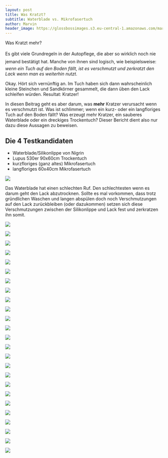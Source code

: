 ```yaml
---
layout: post
title: Was Kratzt?
subtitle: Waterblade vs. Mikrofasertuch
author: Marvin
header_image: https://glossbossimages.s3.eu-central-1.amazonaws.com/marvin/kratztest/DSC01116.jpg
---
```

Was Kratzt mehr?

<span style="line-height: 1.8em;">Es gibt viele Grundregeln in der Autopflege, die aber so wirklich noch nie jemand bestätigt hat. Manche von ihnen sind logisch, wie beispielsweise: </span>_wenn ein Tuch auf den Boden fällt, ist es verschmutzt und zerkratzt den Lack wenn man es weiterhin nutzt._

Okay. Hört sich vernünftig an. Im Tuch haben sich dann wahrscheinlich kleine Steinchen und Sandkörner gesammelt, die dann üben den Lack schleifen würden. Resultat: Kratzer!

In diesen Beitrag geht es aber darum, was **mehr** Kratzer verursacht wenn es verschmutzt ist. Was ist schlimmer; wenn ein kurz- oder ein langfloriges Tuch auf den Boden fällt? Was erzeugt mehr Kratzer, ein sauberes Waterblade oder ein dreckiges Trockentuch? Dieser Bericht dient also nur dazu diese Aussagen zu beweisen.

## Die 4 Testkandidaten
<div>

*   Waterblade/Silikonlippe von Nigrin
*   Lupus 530er 90x60cm Trockentuch
*   kurzfloriges (ganz altes) Mikrofasertuch
*   langfloriges 60x40cm Mikrofasertuch</div>![](https://glossbossimages.s3.eu-central-1.amazonaws.com/marvin/kratztest/DSC01116.jpg)

Das Waterblade hat einen schlechten Ruf. Den schlechtesten wenn es darum geht den Lack abzutrocknen. Sollte es mal vorkommen, dass trotz gründlichen Waschen und langen abspülen doch noch Verschmutzungen auf den Lack zurückbleiben (oder dazukommen) setzen sich diese Verschmutzungen zwischen der Silikonlippe und Lack fest und zerkratzen ihn somit.

![](https://glossbossimages.s3.eu-central-1.amazonaws.com/marvin/kratztest/DSC01112.jpg)

![](https://glossbossimages.s3.eu-central-1.amazonaws.com/marvin/kratztest/DSC01113.jpg)

![](https://glossbossimages.s3.eu-central-1.amazonaws.com/marvin/kratztest/DSC01114.jpg)

![](https://glossbossimages.s3.eu-central-1.amazonaws.com/marvin/kratztest/DSC01115.jpg)

![](https://glossbossimages.s3.eu-central-1.amazonaws.com/marvin/kratztest/DSC01118.jpg)

![](https://glossbossimages.s3.eu-central-1.amazonaws.com/marvin/kratztest/DSC01119.jpg)

![](https://glossbossimages.s3.eu-central-1.amazonaws.com/marvin/kratztest/DSC01120.jpg)

![](https://glossbossimages.s3.eu-central-1.amazonaws.com/marvin/kratztest/DSC01122.jpg)

![](https://glossbossimages.s3.eu-central-1.amazonaws.com/marvin/kratztest/DSC01123.jpg)

![](https://glossbossimages.s3.eu-central-1.amazonaws.com/marvin/kratztest/DSC01124.jpg)

![](https://glossbossimages.s3.eu-central-1.amazonaws.com/marvin/kratztest/DSC01125.jpg)

![](https://glossbossimages.s3.eu-central-1.amazonaws.com/marvin/kratztest/DSC01126.jpg)

![](https://glossbossimages.s3.eu-central-1.amazonaws.com/marvin/kratztest/DSC01127.jpg)

![](https://glossbossimages.s3.eu-central-1.amazonaws.com/marvin/kratztest/DSC01128.jpg)

![](https://glossbossimages.s3.eu-central-1.amazonaws.com/marvin/kratztest/DSC01129.jpg)

![](https://glossbossimages.s3.eu-central-1.amazonaws.com/marvin/kratztest/DSC01130.jpg)

![](https://glossbossimages.s3.eu-central-1.amazonaws.com/marvin/kratztest/DSC01131.jpg)

![](https://glossbossimages.s3.eu-central-1.amazonaws.com/marvin/kratztest/DSC01132.jpg)

![](https://glossbossimages.s3.eu-central-1.amazonaws.com/marvin/kratztest/DSC01133.jpg)

![](https://glossbossimages.s3.eu-central-1.amazonaws.com/marvin/kratztest/DSC01134.jpg)

![](https://glossbossimages.s3.eu-central-1.amazonaws.com/marvin/kratztest/DSC01135.jpg)

![](https://glossbossimages.s3.eu-central-1.amazonaws.com/marvin/kratztest/DSC01136.jpg)

![](https://glossbossimages.s3.eu-central-1.amazonaws.com/marvin/kratztest/DSC01137.jpg)

![](https://glossbossimages.s3.eu-central-1.amazonaws.com/marvin/kratztest/DSC01138.jpg)

![](https://glossbossimages.s3.eu-central-1.amazonaws.com/marvin/kratztest/DSC01140.jpg)
